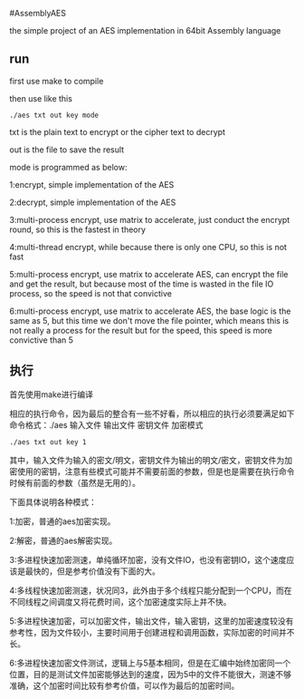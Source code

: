 #AssemblyAES

the simple project of an AES implementation in 64bit Assembly language

## run

first use make to compile

then use like this

````
./aes txt out key mode
````
txt is the plain text to encrypt or the cipher text to decrypt

out is the file to save the result

mode is programmed as below:

1:encrypt, simple implementation of the AES

2:decrypt, simple implementation of the AES

3:multi-process encrypt, use matrix to accelerate, just conduct the encrypt round, so this is the fastest in theory

4:multi-thread encrypt, while because there is only one CPU, so this is not fast

5:multi-process encrypt, use matrix to accelerate AES, can encrypt the file and get the result, but because most of the time is wasted in the file IO process, so the speed is not that convictive

6:multi-process encrypt, use matrix to accelerate AES, the base logic is the same as 5, but this time we don't move the file pointer, which means this is not really a process for the result but for the speed, this speed is more convictive than 5

## 执行
首先使用make进行编译

相应的执行命令，因为最后的整合有一些不好看，所以相应的执行必须要满足如下命令格式：./aes 输入文件 输出文件 密钥文件 加密模式

````
./aes txt out key 1
````

其中，输入文件为输入的密文/明文，密钥文件为输出的明文/密文，密钥文件为加密使用的密钥，注意有些模式可能并不需要前面的参数，但是也是需要在执行命令时候有前面的参数（虽然是无用的）。


下面具体说明各种模式：

1:加密，普通的aes加密实现。

2:解密，普通的aes解密实现。

3:多进程快速加密测速，单纯循环加密，没有文件IO，也没有密钥IO，这个速度应该是最快的，但是参考价值没有下面的大。

4:多线程快速加密测速，状况同3，此外由于多个线程只能分配到一个CPU，而在不同线程之间调度又将花费时间，这个加密速度实际上并不快。

5:多进程快速加密，可以加密文件，输出文件，输入密钥，这里的加密速度较没有参考性，因为文件较小，主要时间用于创建进程和调用函数，实际加密的时间并不长。

6:多进程快速加密文件测试，逻辑上与5基本相同，但是在汇编中始终加密同一个位置，目的是测试文件加密能够达到的速度，因为5中的文件不能很大，测速不够准确，这个加密时间比较有参考价值，可以作为最后的加密时间。

